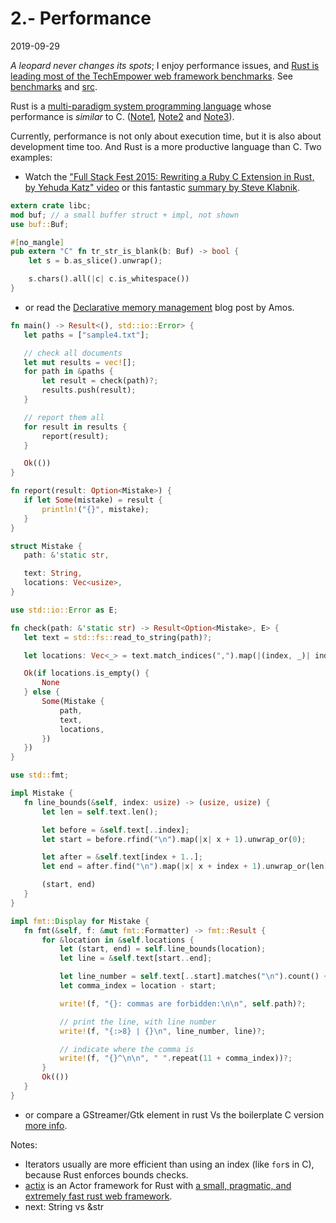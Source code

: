# 2.- Performance
2019-09-29

*A leopard never changes its spots*; I enjoy performance issues, and [Rust is leading most of the TechEmpower web framework benchmarks](https://news.ycombinator.com/item?id=20402082). See [benchmarks](https://www.techempower.com/benchmarks/#section=data-r18&hw=ph&test=fortune) and [src](https://github.com/TechEmpower/FrameworkBenchmarks/tree/master/frameworks/Rust/actix).

Rust is a [multi-paradigm system programming language](https://en.wikipedia.org/wiki/Rust_(programming_language)) whose performance is *similar* to C. ([Note1](https://benchmarksgame-team.pages.debian.net/benchmarksgame/fastest/gcc-rust.html), [Note2](https://github.com/ixy-languages/ixy-languages/blob/master/Rust-vs-C-performance.md) and [Note3](https://www.viva64.com/en/b/0733/)).

Currently, performance is not only about execution time, but it is also about development time too. And Rust is a more productive language than C. Two examples:

 * Watch the ["Full Stack Fest 2015: Rewriting a Ruby C Extension in Rust, by Yehuda Katz" video](https://www.youtube.com/watch?v=2BdJeSC4FFI) or this fantastic [summary by Steve Klabnik](https://gist.github.com/steveklabnik/1a3ec0ca676aaddf766e).


```rust
extern crate libc;
mod buf; // a small buffer struct + impl, not shown
use buf::Buf;

#[no_mangle]
pub extern "C" fn tr_str_is_blank(b: Buf) -> bool {
    let s = b.as_slice().unwrap();

    s.chars().all(|c| c.is_whitespace())
}
```


 * or read the [Declarative memory management](https://amos.me/blog/2019/declarative-memory-management/) blog post by Amos.

 ```rust
 fn main() -> Result<(), std::io::Error> {
    let paths = ["sample4.txt"];

    // check all documents
    let mut results = vec![];
    for path in &paths {
        let result = check(path)?;
        results.push(result);
    }

    // report them all
    for result in results {
        report(result);
    }

    Ok(())
}

fn report(result: Option<Mistake>) {
    if let Some(mistake) = result {
        println!("{}", mistake);
    }
}

struct Mistake {
    path: &'static str,

    text: String,
    locations: Vec<usize>,
}

use std::io::Error as E;

fn check(path: &'static str) -> Result<Option<Mistake>, E> {
    let text = std::fs::read_to_string(path)?;

    let locations: Vec<_> = text.match_indices(",").map(|(index, _)| index).collect();

    Ok(if locations.is_empty() {
        None
    } else {
        Some(Mistake {
            path,
            text,
            locations,
        })
    })
}

use std::fmt;

impl Mistake {
    fn line_bounds(&self, index: usize) -> (usize, usize) {
        let len = self.text.len();

        let before = &self.text[..index];
        let start = before.rfind("\n").map(|x| x + 1).unwrap_or(0);

        let after = &self.text[index + 1..];
        let end = after.find("\n").map(|x| x + index + 1).unwrap_or(len);

        (start, end)
    }
}

impl fmt::Display for Mistake {
    fn fmt(&self, f: &mut fmt::Formatter) -> fmt::Result {
        for &location in &self.locations {
            let (start, end) = self.line_bounds(location);
            let line = &self.text[start..end];

            let line_number = self.text[..start].matches("\n").count() + 1;
            let comma_index = location - start;

            write!(f, "{}: commas are forbidden:\n\n", self.path)?;

            // print the line, with line number
            write!(f, "{:>8} | {}\n", line_number, line)?;

            // indicate where the comma is
            write!(f, "{}^\n\n", " ".repeat(11 + comma_index))?;
        }
        Ok(())
    }
}
 ```

 * or compare a GStreamer/Gtk element in rust Vs the boilerplate C version [more info](https://coaxion.net/blog/2016/05/writing-gstreamer-plugins-and-elements-in-rust).



Notes:

 - Iterators usually are more efficient than using an index (like `for`s in C), because Rust enforces bounds checks.
 - [actix](https://github.com/actix/actix) is an Actor framework for Rust with [a small, pragmatic, and extremely fast rust web framework](https://github.com/actix/actix-web).
 - next: String vs &str
